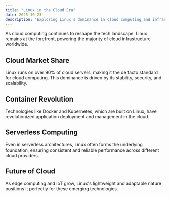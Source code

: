 ```yaml
---
title: "Linux in the Cloud Era"
date: 2025-10-23
description: "Exploring Linux's dominance in cloud computing and infrastructure."
---
```


As cloud computing continues to reshape the tech landscape, Linux remains at the forefront, powering the majority of cloud infrastructure worldwide.

## Cloud Market Share

Linux runs on over 90% of cloud servers, making it the de facto standard for cloud computing. This dominance is driven by its stability, security, and scalability.

## Container Revolution

Technologies like Docker and Kubernetes, which are built on Linux, have revolutionized application deployment and management in the cloud.

## Serverless Computing

Even in serverless architectures, Linux often forms the underlying foundation, ensuring consistent and reliable performance across different cloud providers.

## Future of Cloud

As edge computing and IoT grow, Linux's lightweight and adaptable nature positions it perfectly for these emerging technologies.
